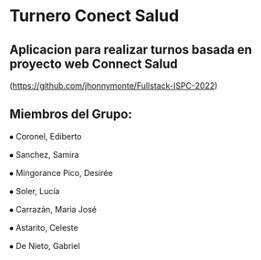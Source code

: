 # Turnero Conect Salud

## Aplicacion para realizar turnos basada en proyecto web Connect Salud
(https://github.com/jhonnymonte/Fullstack-ISPC-2022) 

## Miembros del Grupo:

⦁	Coronel, Ediberto

⦁	Sanchez, Samira

⦁	Mingorance Pico, Desirée

⦁	Soler,  Lucía

⦁	Carrazán, Maria José

⦁	Astarito, Celeste

⦁	De Nieto, Gabriel

